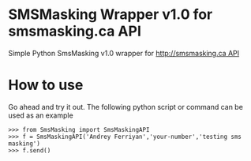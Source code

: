 SMSMasking Wrapper v1.0 for smsmasking.ca API
===========

Simple Python SmsMasking v1.0 wrapper for [http://smsmasking.ca API](http://www.smsmasking.ca/api.html)

# How to use

Go ahead and try it out. The following python script or command can be used as an example

```
>>> from SmsMasking import SmsMaskingAPI
>>> f = SmsMaskingAPI('Andrey Ferriyan','your-number','testing sms masking')
>>> f.send()

